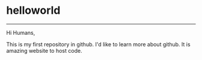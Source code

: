 # helloworld
------------

Hi Humans,

This is my first repository in github. I'd like to learn more about github. It is amazing website to host code.
